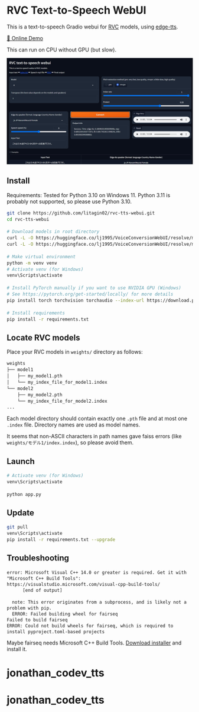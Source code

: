 # RVC Text-to-Speech WebUI

This is a text-to-speech Gradio webui for [RVC](https://github.com/RVC-Project/Retrieval-based-Voice-Conversion-WebUI) models, using [edge-tts](https://github.com/rany2/edge-tts).

[🤗 Online Demo](https://huggingface.co/spaces/litagin/rvc_okiba_TTS)

This can run on CPU without GPU (but slow).

![Screenshot](assets/screenshot.jpg)

## Install

Requirements: Tested for Python 3.10 on Windows 11. Python 3.11 is probably not supported, so please use Python 3.10.

```bash
git clone https://github.com/litagin02/rvc-tts-webui.git
cd rvc-tts-webui

# Download models in root directory
curl -L -O https://huggingface.co/lj1995/VoiceConversionWebUI/resolve/main/hubert_base.pt
curl -L -O https://huggingface.co/lj1995/VoiceConversionWebUI/resolve/main/rmvpe.pt

# Make virtual environment
python -m venv venv
# Activate venv (for Windows)
venv\Scripts\activate

# Install PyTorch manually if you want to use NVIDIA GPU (Windows)
# See https://pytorch.org/get-started/locally/ for more details
pip install torch torchvision torchaudio --index-url https://download.pytorch.org/whl/cu118

# Install requirements
pip install -r requirements.txt
```

## Locate RVC models

Place your RVC models in `weights/` directory as follows:

```bash
weights
├── model1
│   ├── my_model1.pth
│   └── my_index_file_for_model1.index
└── model2
    ├── my_model2.pth
    └── my_index_file_for_model2.index
...
```

Each model directory should contain exactly one `.pth` file and at most one `.index` file. Directory names are used as model names.

It seems that non-ASCII characters in path names gave faiss errors (like `weights/モデル1/index.index`), so please avoid them.

## Launch

```bash
# Activate venv (for Windows)
venv\Scripts\activate

python app.py
```

## Update

```bash
git pull
venv\Scripts\activate
pip install -r requirements.txt --upgrade
```

## Troubleshooting

```
error: Microsoft Visual C++ 14.0 or greater is required. Get it with "Microsoft C++ Build Tools": https://visualstudio.microsoft.com/visual-cpp-build-tools/
      [end of output]

  note: This error originates from a subprocess, and is likely not a problem with pip.
  ERROR: Failed building wheel for fairseq
Failed to build fairseq
ERROR: Could not build wheels for fairseq, which is required to install pyproject.toml-based projects
```

Maybe fairseq needs Microsoft C++ Build Tools.
[Download installer](https://visualstudio.microsoft.com/ja/thank-you-downloading-visual-studio/?sku=BuildTools&rel=16) and install it.
# jonathan_codev_tts
# jonathan_codev_tts
